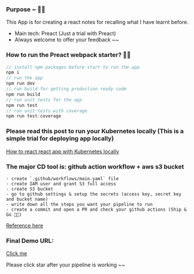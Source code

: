 ### Purpose ~ 🤡🤡

This App is for creating a react notes for recalling what I have learnt before.

- Main tech: Preact (Just a trial with Preact)
- Always welcome to offer your feedback ~~

### How to run the Preact webpack starter? 🎏🎏

```js
// install npm packages before start to run the app
npm i
// run the app
npm run dev
// run build for getting production ready code
npm run build
// run unit tests for the app
npm run test
// run unit tests with coverage
npm run test:coverage
```

### Please read this post to run your Kubernetes locally (This is a simple trial for deploying app locally)

<a href="https://enlear.academy/deploy-a-react-application-in-kubernetes-69bd07e375ab" target="_blank">How to react react app with Kubernetes locally</a>


### The major CD tool is: github action workflow + aws s3 bucket

```
- create `.github/workflows/main.yaml` file
- create IAM user and grant S3 full access
- create S3 bucket
- go to github settings & setup the secrets (access key, secret key and bucket name)
- write down all the steps you want your pipeline to run
- create a commit and open a PR and check your github actions (Ship & Go 🚀🚀)
```

<a href="https://www.youtube.com/watch?v=ifqG6tGhHHE" target="_blank">Reference here</a>


### Final Demo URL:

<a href="http://github-action-s3-trial-2022.s3-website-ap-southeast-2.amazonaws.com/">Click me</a>

Please click star after your pipeline is working ~~
